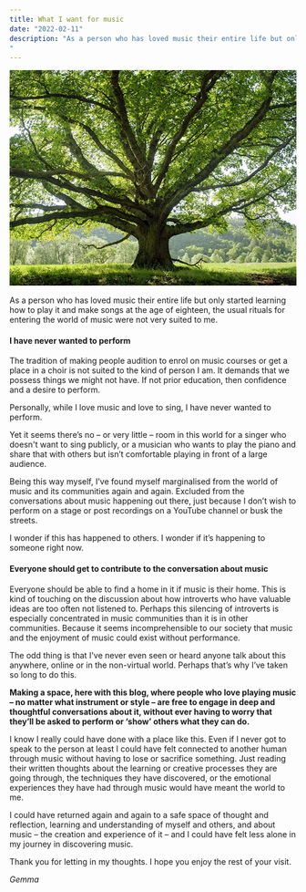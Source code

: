 ```yaml
---
title: What I want for music
date: "2022-02-11"
description: "As a person who has loved music their entire life but only started learning how to play it and make songs at the age of eighteen, the usual rituals for entering the world of music were not very suited to me. 
"
---
```


![What I want for music](./oak-tree.webp)

As a person who has loved music their entire life but only started learning how to play it and make songs at the age of eighteen, the usual rituals for entering the world of music were not very suited to me.

#### I have never wanted to perform

The tradition of making people audition to enrol on music courses or get a place in a choir is not suited to the kind of person I am. It demands that we possess things we might not have. If not prior education, then confidence and a desire to perform.

Personally, while I love music and love to sing, I have never wanted to perform.

Yet it seems there’s no – or very little – room in this world for a singer who doesn't want to sing publicly, or a musician who wants to play the piano and share that with others but isn’t comfortable playing in front of a large audience.

Being this way myself, I’ve found myself marginalised from the world of music and its communities again and again. Excluded from the conversations about music happening out there, just because I don’t wish to perform on a stage or post recordings on a YouTube channel or busk the streets.

I wonder if this has happened to others. I wonder if it’s happening to someone right now.

#### Everyone should get to contribute to the conversation about music

Everyone should be able to find a home in it if music is their home. This is kind of touching on the discussion about how introverts who have valuable ideas are too often not listened to. Perhaps this silencing of introverts is especially concentrated in music communities than it is in other communities. Because it seems incomprehensible to our society that music and the enjoyment of music could exist without performance.

The odd thing is that I've never even seen or heard anyone talk about this anywhere, online or in the non-virtual world. Perhaps that’s why I’ve taken so long to do this.

**Making a space, here with this blog, where people who love playing music – no matter what instrument or style – are free to engage in deep and thoughtful conversations about it, without ever having to worry that they’ll be asked to perform or ‘show’ others what they can do.**

I know I really could have done with a place like this. Even if I never got to speak to the person at least I could have felt connected to another human through music without having to lose or sacrifice something. Just reading their written thoughts about the learning or creative processes they are going through, the techniques they have discovered, or the emotional experiences they have had through music would have meant the world to me.

I could have returned again and again to a safe space of thought and reflection, learning and understanding of myself and others, and about music – the creation and experience of it – and I could have felt less alone in my journey in discovering music.

Thank you for letting in my thoughts. I hope you enjoy the rest of your visit.

_Gemma_

